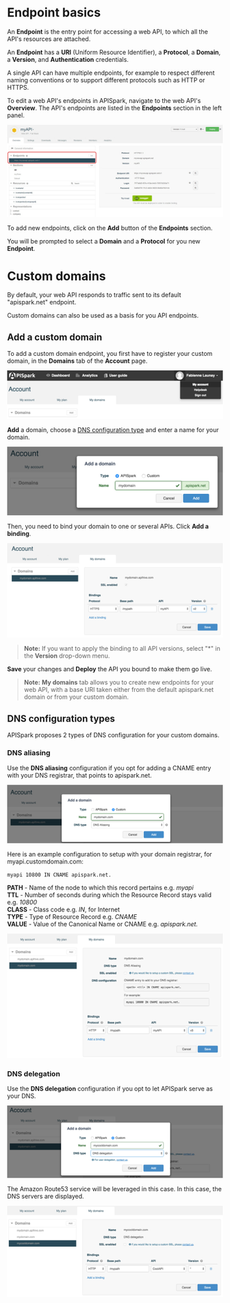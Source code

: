 
# Endpoint basics

An **Endpoint** is the entry point for accessing a web API, to which all the API's resources are attached.

An **Endpoint** has a **URI** (Uniform Resource Identifier), a **Protocol**, a **Domain**, a **Version**, and **Authentication** credentials.

A single API can have multiple endpoints, for example to respect different naming conventions or to support different protocols such as HTTP or HTTPS.

To edit a web API's endpoints in APISpark, navigate to the web API's **Overview**. The API's endpoints are listed in the **Endpoints** section in the left panel.

![Endpoints section](images/endpoints-section.jpg "Endpoints section")

To add new endpoints, click on the **Add** button of the **Endpoints** section.

You will be prompted to select a **Domain** and a **Protocol** for you new **Endpoint**.

# <a class="anchor" name="custom-domains"></a>Custom domains

By default, your web API responds to traffic sent to its default "apispark.net" endpoint.

Custom domains can also be used as a basis for you API endpoints.

## Add a custom domain

To add a custom domain endpoint, you first have to register your custom domain, in the **Domains** tab of the **Account** page.

![Domains tab](images/my-domains-tab.jpg "Domains tab")

**Add** a domain, choose a [DNS configuration type](/technical-resources/apispark/guide/create/edit/endpoints#dns-configuration) and enter a name for your domain.

![Add domain name](images/add-domain-name.jpg "Add domain name")

Then, you need to bind your domain to one or several APIs. Click **Add a binding**.

![Add a binding](images/add-a-binding.jpg "Add a binding")

>**Note:** If you want to apply the binding to all API versions, select "\*" in the **Version** drop-down menu.


**Save** your changes and **Deploy** the API you bound to make them go live.

>**Note:** **My domains** tab allows you to create new endpoints for your web API, with a base URI taken either from the default apispark.net domain or from your custom domain.

## <a class="anchor" name="dns-configuration"></a>DNS configuration types

APISpark proposes 2 types of DNS configuration for your custom domains.

### DNS aliasing

Use the **DNS aliasing** configuration if you opt for adding a CNAME entry with your DNS registrar, that points to apispark.net.

![DNS Aliasing](images/alias-domain.jpg "DNS Aliasing")

Here is an example configuration to setup with your domain registrar, for myapi.customdomain.com:

```
myapi 10800 IN CNAME apispark.net.
```
**PATH** - Name of the node to which this record pertains e.g. *myapi*  
**TTL** - Number of seconds during which the Resource Record stays valid e.g. *10800*  
**CLASS** - Class code e.g. *IN*, for Internet  
**TYPE** - Type of Resource Record e.g. *CNAME*  
**VALUE** - Value of the Canonical Name or CNAME e.g. *apispark.net.*

![DNS Aliasing](images/alias-binding.jpg "DNS Aliasing")

### DNS delegation

Use the **DNS delegation** configuration if you opt to let APISpark serve as your DNS.

![DNS Delegation](images/delegation-domain.jpg "DNS Delegation")

The Amazon Route53 service will be leveraged in this case. In this case, the DNS servers are displayed.

![DNS Delegation](images/delegation-binding.jpg "DNS Delegation")
